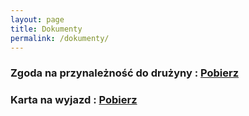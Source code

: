 ```yaml
---
layout: page
title: Dokumenty
permalink: /dokumenty/
---
```

### Zgoda na przynależność do drużyny : <a href="https://25wdh.zhr.pl/pliki/zgodanaprzynależność.pdf">Pobierz</a>
### Karta na wyjazd : <a href="https://25wdh.zhr.pl/pliki/karta.pdf">Pobierz</a>
